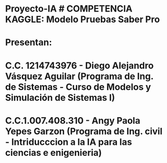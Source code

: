 # Proyecto-IA # COMPETENCIA KAGGLE: Modelo Pruebas Saber Pro 
# Presentan:
# C.C. 1214743976 - Diego Alejandro Vásquez Aguilar (Programa de Ing. de Sistemas - Curso de Modelos y Simulación de Sistemas I)
# C.C.1.007.408.310 - Angy Paola Yepes Garzon (Programa de Ing. civil - Intriducccion a la IA para las ciencias e enigenieria)

